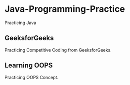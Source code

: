 # Java-Programming-Practice
Practicing Java

## GeeksforGeeks
Practicing Competitive Coding from GeeksforGeeks.

## Learning OOPS
Practicing OOPS Concept.